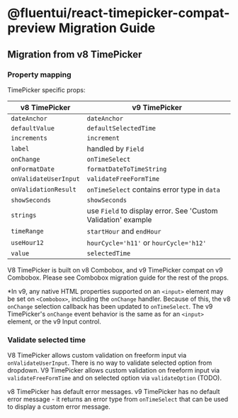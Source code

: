 # @fluentui/react-timepicker-compat-preview Migration Guide

## Migration from v8 TimePicker

### Property mapping

TimePicker specific props:

| v8 TimePicker         | v9 TimePicker                                                 |
| --------------------- | ------------------------------------------------------------- |
| `dateAnchor`          | `dateAnchor`                                                  |
| `defaultValue`        | `defaultSelectedTime`                                         |
| `increments`          | `increment`                                                   |
| `label`               | handled by `Field`                                            |
| `onChange`            | `onTimeSelect`                                                |
| `onFormatDate`        | `formatDateToTimeString`                                      |
| `onValidateUserInput` | `validateFreeFormTime`                                        |
| `onValidationResult`  | `onTimeSelect` contains error type in `data`                  |
| `showSeconds`         | `showSeconds`                                                 |
| `strings`             | use `Field` to display error. See 'Custom Validation' example |
| `timeRange`           | `startHour` and `endHour`                                     |
| `useHour12`           | `hourCycle='h11'` or `hourCycle='h12'`                        |
| `value`               | `selectedTime`                                                |

V8 TimePicker is built on v8 Combobox, and v9 TimePicker compat on v9 Combobox. Please see Combobox migration guide for the rest of the props.

\*In v9, any native HTML properties supported on an `<input>` element may be set on `<Combobox>`, including the `onChange` handler. Because of this, the v8 `onChange` selection callback has been updated to `onTimeSelect`. The v9 TimePicker's `onChange` event behavior is the same as for an `<input>` element, or the v9 Input control.

### Validate selected time

V8 TimePicker allows custom validation on freeform input via `onValidateUserInput`. There is no way to validate selected option from dropdown.
V9 TimePicker allows custom validation on freeform input via `validateFreeFormTime` and on selected option via `validateOption` (TODO).

v8 TimePicker has default error messages. v9 TimePicker has no default error message - it returns an error type from `onTimeSelect` that can be used to display a custom error message.
